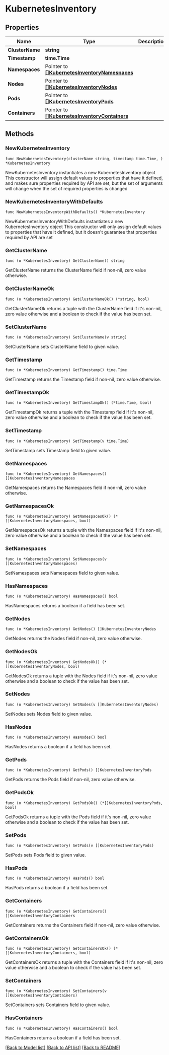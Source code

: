 # KubernetesInventory

## Properties

Name | Type | Description | Notes
------------ | ------------- | ------------- | -------------
**ClusterName** | **string** |  | 
**Timestamp** | **time.Time** |  | 
**Namespaces** | Pointer to [**[]KubernetesInventoryNamespaces**](KubernetesInventoryNamespaces.md) |  | [optional] 
**Nodes** | Pointer to [**[]KubernetesInventoryNodes**](KubernetesInventoryNodes.md) |  | [optional] 
**Pods** | Pointer to [**[]KubernetesInventoryPods**](KubernetesInventoryPods.md) |  | [optional] 
**Containers** | Pointer to [**[]KubernetesInventoryContainers**](KubernetesInventoryContainers.md) |  | [optional] 

## Methods

### NewKubernetesInventory

`func NewKubernetesInventory(clusterName string, timestamp time.Time, ) *KubernetesInventory`

NewKubernetesInventory instantiates a new KubernetesInventory object
This constructor will assign default values to properties that have it defined,
and makes sure properties required by API are set, but the set of arguments
will change when the set of required properties is changed

### NewKubernetesInventoryWithDefaults

`func NewKubernetesInventoryWithDefaults() *KubernetesInventory`

NewKubernetesInventoryWithDefaults instantiates a new KubernetesInventory object
This constructor will only assign default values to properties that have it defined,
but it doesn't guarantee that properties required by API are set

### GetClusterName

`func (o *KubernetesInventory) GetClusterName() string`

GetClusterName returns the ClusterName field if non-nil, zero value otherwise.

### GetClusterNameOk

`func (o *KubernetesInventory) GetClusterNameOk() (*string, bool)`

GetClusterNameOk returns a tuple with the ClusterName field if it's non-nil, zero value otherwise
and a boolean to check if the value has been set.

### SetClusterName

`func (o *KubernetesInventory) SetClusterName(v string)`

SetClusterName sets ClusterName field to given value.


### GetTimestamp

`func (o *KubernetesInventory) GetTimestamp() time.Time`

GetTimestamp returns the Timestamp field if non-nil, zero value otherwise.

### GetTimestampOk

`func (o *KubernetesInventory) GetTimestampOk() (*time.Time, bool)`

GetTimestampOk returns a tuple with the Timestamp field if it's non-nil, zero value otherwise
and a boolean to check if the value has been set.

### SetTimestamp

`func (o *KubernetesInventory) SetTimestamp(v time.Time)`

SetTimestamp sets Timestamp field to given value.


### GetNamespaces

`func (o *KubernetesInventory) GetNamespaces() []KubernetesInventoryNamespaces`

GetNamespaces returns the Namespaces field if non-nil, zero value otherwise.

### GetNamespacesOk

`func (o *KubernetesInventory) GetNamespacesOk() (*[]KubernetesInventoryNamespaces, bool)`

GetNamespacesOk returns a tuple with the Namespaces field if it's non-nil, zero value otherwise
and a boolean to check if the value has been set.

### SetNamespaces

`func (o *KubernetesInventory) SetNamespaces(v []KubernetesInventoryNamespaces)`

SetNamespaces sets Namespaces field to given value.

### HasNamespaces

`func (o *KubernetesInventory) HasNamespaces() bool`

HasNamespaces returns a boolean if a field has been set.

### GetNodes

`func (o *KubernetesInventory) GetNodes() []KubernetesInventoryNodes`

GetNodes returns the Nodes field if non-nil, zero value otherwise.

### GetNodesOk

`func (o *KubernetesInventory) GetNodesOk() (*[]KubernetesInventoryNodes, bool)`

GetNodesOk returns a tuple with the Nodes field if it's non-nil, zero value otherwise
and a boolean to check if the value has been set.

### SetNodes

`func (o *KubernetesInventory) SetNodes(v []KubernetesInventoryNodes)`

SetNodes sets Nodes field to given value.

### HasNodes

`func (o *KubernetesInventory) HasNodes() bool`

HasNodes returns a boolean if a field has been set.

### GetPods

`func (o *KubernetesInventory) GetPods() []KubernetesInventoryPods`

GetPods returns the Pods field if non-nil, zero value otherwise.

### GetPodsOk

`func (o *KubernetesInventory) GetPodsOk() (*[]KubernetesInventoryPods, bool)`

GetPodsOk returns a tuple with the Pods field if it's non-nil, zero value otherwise
and a boolean to check if the value has been set.

### SetPods

`func (o *KubernetesInventory) SetPods(v []KubernetesInventoryPods)`

SetPods sets Pods field to given value.

### HasPods

`func (o *KubernetesInventory) HasPods() bool`

HasPods returns a boolean if a field has been set.

### GetContainers

`func (o *KubernetesInventory) GetContainers() []KubernetesInventoryContainers`

GetContainers returns the Containers field if non-nil, zero value otherwise.

### GetContainersOk

`func (o *KubernetesInventory) GetContainersOk() (*[]KubernetesInventoryContainers, bool)`

GetContainersOk returns a tuple with the Containers field if it's non-nil, zero value otherwise
and a boolean to check if the value has been set.

### SetContainers

`func (o *KubernetesInventory) SetContainers(v []KubernetesInventoryContainers)`

SetContainers sets Containers field to given value.

### HasContainers

`func (o *KubernetesInventory) HasContainers() bool`

HasContainers returns a boolean if a field has been set.


[[Back to Model list]](../README.md#documentation-for-models) [[Back to API list]](../README.md#documentation-for-api-endpoints) [[Back to README]](../README.md)


